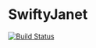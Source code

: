 # SwiftyJanet

[![Build Status](https://travis-ci.org/fuzza/SwiftyJanet.svg?branch=master)](https://travis-ci.org/fuzza/SwiftyJanet)
